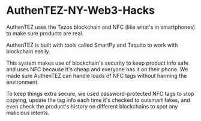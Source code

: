 # AuthenTEZ-NY-Web3-Hacks


AuthenTEZ uses the Tezos blockchain and NFC (like what's in smartphones) to make sure products are real.

AuthenTEZ is built with tools called SmartPy and Taquito to work with blockchain easily.

This system makes use of blockchain's security to keep product info safe and uses NFC because it's cheap and everyone has it on their phone. We made sure AuthenTEZ can handle loads of NFC tags without harming the environment.

To keep things extra secure, we used password-protected NFC tags to stop copying, update the tag info each time it's checked to outsmart fakes, and even check the product's history on different blockchains to spot any malicious intents.
